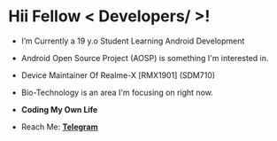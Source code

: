 <h1> Hii Fellow < Developers/ >! </h1>
<p align='center'> </p>

- I’m Currently a 19 y.o Student Learning Android Development
- Android Open Source Project (AOSP) is something I'm interested in.
- Device Maintainer Of Realme-X [RMX1901] (SDM710)
- Bio-Technology is an area I'm focusing on right now.
- **Coding My Own Life**

- Reach Me:
  **[Telegram](https://t.me/Ashim_Uchiha)**
